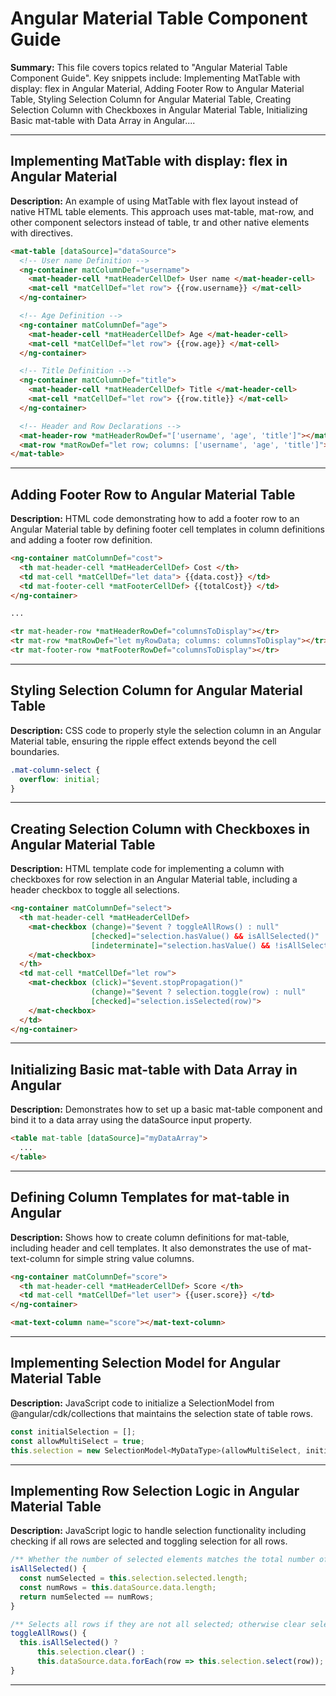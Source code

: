 # Angular Material Table Component Guide

**Summary:** This file covers topics related to "Angular Material Table Component Guide". Key snippets include: Implementing MatTable with display: flex in Angular Material, Adding Footer Row to Angular Material Table, Styling Selection Column for Angular Material Table, Creating Selection Column with Checkboxes in Angular Material Table, Initializing Basic mat-table with Data Array in Angular....

---

## Implementing MatTable with display: flex in Angular Material

**Description:** An example of using MatTable with flex layout instead of native HTML table elements. This approach uses mat-table, mat-row, and other component selectors instead of table, tr and other native elements with directives.

```html
<mat-table [dataSource]="dataSource">
  <!-- User name Definition -->
  <ng-container matColumnDef="username">
    <mat-header-cell *matHeaderCellDef> User name </mat-header-cell>
    <mat-cell *matCellDef="let row"> {{row.username}} </mat-cell>
  </ng-container>

  <!-- Age Definition -->
  <ng-container matColumnDef="age">
    <mat-header-cell *matHeaderCellDef> Age </mat-header-cell>
    <mat-cell *matCellDef="let row"> {{row.age}} </mat-cell>
  </ng-container>

  <!-- Title Definition -->
  <ng-container matColumnDef="title">
    <mat-header-cell *matHeaderCellDef> Title </mat-header-cell>
    <mat-cell *matCellDef="let row"> {{row.title}} </mat-cell>
  </ng-container>

  <!-- Header and Row Declarations -->
  <mat-header-row *matHeaderRowDef="['username', 'age', 'title']"></mat-header-row>
  <mat-row *matRowDef="let row; columns: ['username', 'age', 'title']"></mat-row>
</mat-table>
```

---

## Adding Footer Row to Angular Material Table

**Description:** HTML code demonstrating how to add a footer row to an Angular Material table by defining footer cell templates in column definitions and adding a footer row definition.

```html
<ng-container matColumnDef="cost">
  <th mat-header-cell *matHeaderCellDef> Cost </th>
  <td mat-cell *matCellDef="let data"> {{data.cost}} </td>
  <td mat-footer-cell *matFooterCellDef> {{totalCost}} </td>
</ng-container>

...

<tr mat-header-row *matHeaderRowDef="columnsToDisplay"></tr>
<tr mat-row *matRowDef="let myRowData; columns: columnsToDisplay"></tr>
<tr mat-footer-row *matFooterRowDef="columnsToDisplay"></tr>
```

---

## Styling Selection Column for Angular Material Table

**Description:** CSS code to properly style the selection column in an Angular Material table, ensuring the ripple effect extends beyond the cell boundaries.

```css
.mat-column-select {
  overflow: initial;
}
```

---

## Creating Selection Column with Checkboxes in Angular Material Table

**Description:** HTML template code for implementing a column with checkboxes for row selection in an Angular Material table, including a header checkbox to toggle all selections.

```html
<ng-container matColumnDef="select">
  <th mat-header-cell *matHeaderCellDef>
    <mat-checkbox (change)="$event ? toggleAllRows() : null"
                  [checked]="selection.hasValue() && isAllSelected()"
                  [indeterminate]="selection.hasValue() && !isAllSelected()">
    </mat-checkbox>
  </th>
  <td mat-cell *matCellDef="let row">
    <mat-checkbox (click)="$event.stopPropagation()"
                  (change)="$event ? selection.toggle(row) : null"
                  [checked]="selection.isSelected(row)">
    </mat-checkbox>
  </td>
</ng-container>
```

---

## Initializing Basic mat-table with Data Array in Angular

**Description:** Demonstrates how to set up a basic mat-table component and bind it to a data array using the dataSource input property.

```html
<table mat-table [dataSource]="myDataArray">
  ...
</table>
```

---

## Defining Column Templates for mat-table in Angular

**Description:** Shows how to create column definitions for mat-table, including header and cell templates. It also demonstrates the use of mat-text-column for simple string value columns.

```html
<ng-container matColumnDef="score">
  <th mat-header-cell *matHeaderCellDef> Score </th>
  <td mat-cell *matCellDef="let user"> {{user.score}} </td>
</ng-container>
```

```html
<mat-text-column name="score"></mat-text-column>
```

---

## Implementing Selection Model for Angular Material Table

**Description:** JavaScript code to initialize a SelectionModel from @angular/cdk/collections that maintains the selection state of table rows.

```js
const initialSelection = [];
const allowMultiSelect = true;
this.selection = new SelectionModel<MyDataType>(allowMultiSelect, initialSelection);
```

---

## Implementing Row Selection Logic in Angular Material Table

**Description:** JavaScript logic to handle selection functionality including checking if all rows are selected and toggling selection for all rows.

```js
/** Whether the number of selected elements matches the total number of rows. */
isAllSelected() {
  const numSelected = this.selection.selected.length;
  const numRows = this.dataSource.data.length;
  return numSelected == numRows;
}

/** Selects all rows if they are not all selected; otherwise clear selection. */
toggleAllRows() {
  this.isAllSelected() ?
      this.selection.clear() :
      this.dataSource.data.forEach(row => this.selection.select(row));
}
```

---